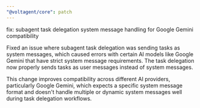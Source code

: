 ```yaml
---
"@voltagent/core": patch
---
```


fix: subagent task delegation system message handling for Google Gemini compatibility

Fixed an issue where subagent task delegation was sending tasks as system messages, which caused errors with certain AI models like Google Gemini that have strict system message requirements. The task delegation now properly sends tasks as user messages instead of system messages.

This change improves compatibility across different AI providers, particularly Google Gemini, which expects a specific system message format and doesn't handle multiple or dynamic system messages well during task delegation workflows.
